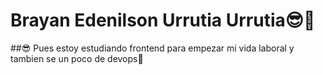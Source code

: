 # Brayan Edenilson Urrutia Urrutia😎🙌
##😎 Pues estoy estudiando frontend para empezar mi vida laboral y tambien se un poco de devops👀

